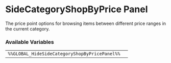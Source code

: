 # SideCategoryShopByPrice Panel

The price point options for browsing items between different price ranges in the current category.

### Available Variables
|||
|---|---|
| `%%GLOBAL_HideSideCategoryShopByPricePanel%%` |
